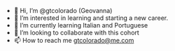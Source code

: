 - 👋 Hi, I’m @gtcolorado (Geovanna)
- 👀 I’m interested in learning and starting a new career.
- 🌱 I’m currently learning Italian and Portuguese
- 💞️ I’m looking to collaborate with this cohort
- 📫 How to reach me gtcolorado@me.com

<!---
gtcolorado/gtcolorado is a ✨ special ✨ repository because its `README.md` (this file) appears on your GitHub profile.
You can click the Preview link to take a look at your changes.
--->
